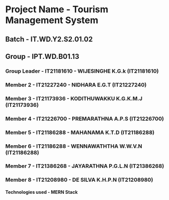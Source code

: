 # Project Name - Tourism Management System
## Batch - IT.WD.Y2.S2.01.02
## Group - IPT.WD.B01.13

### Group Leader - IT21181610 - WIJESINGHE K.G.k (IT21181610)
### Member 2 - IT21227240 - NIDHARA E.G.T (IT21227240)
### Member 3 - IT21173936 - KODITHUWAKKU K.G.K.M.J (IT21173936)
### Member 4 - IT21226700 - PREMARATHNA A.P.S (IT21226700)
### Member 5 - IT21186288 - MAHANAMA K.T.D (IT21186288)
### Member 6 - IT21186288 - WENNAWATHTHA W.W.V.N (IT21186288)
### Member 7 - IT21386268 - JAYARATHNA P.G.L.N (IT21386268)
### Member 8 - IT21208980 - DE SILVA K.H.P.N (IT21208980)

#### Technologies used - MERN Stack


